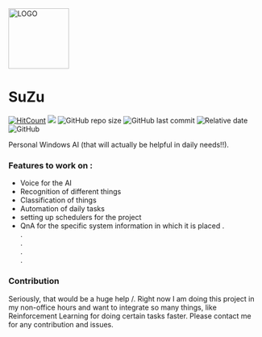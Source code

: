 <img src="https://i.imgur.com/i43Ulut.png" alt="LOGO" width="120" height="120">

# SuZu
[![HitCount](http://hits.dwyl.io/ASH1998/SuZu.svg)](https://ash1998.github.io/SuZu/) ![](https://img.shields.io/badge/version-0.1-blueviolet) ![GitHub repo size](https://img.shields.io/github/repo-size/ASH1998/SuZu?color=orangered) ![GitHub last commit](https://img.shields.io/github/last-commit/ASH1998/SuZu) ![Relative date](https://img.shields.io/date/1569772053?label=Project%20Start%20Date) ![GitHub](https://img.shields.io/github/license/ASH1998/SuZu?color=blue&style=social)

Personal Windows AI (that will actually be helpful in daily needs!!).

### Features to work on : 

- Voice for the AI
- Recognition of different things
- Classification of things
- Automation of daily tasks
- setting up schedulers for the project
- QnA for the specific system information in which it is placed
.    
.      
.      
.    
.      



### Contribution
Seriously, that would be a huge help \/.
Right now I am doing this project in my non-office hours and want to integrate so many things, like Reinforcement Learning for doing 
certain tasks faster.
Please contact me for any contribution and issues.
